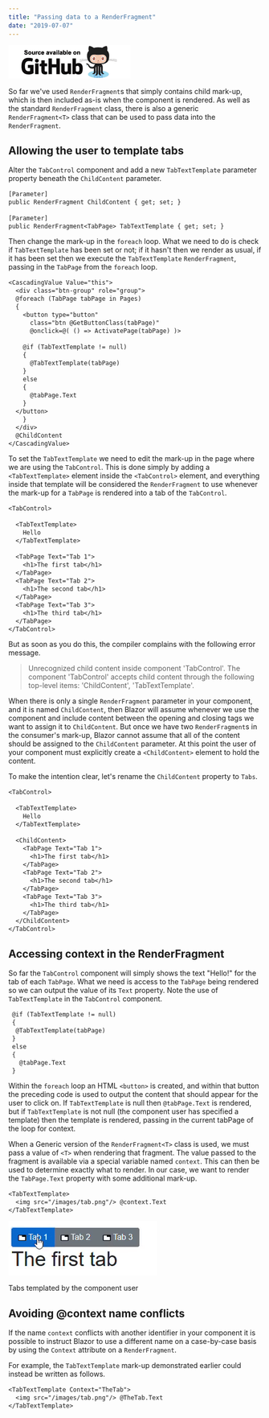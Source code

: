 ```yaml
---
title: "Passing data to a RenderFragment"
date: "2019-07-07"
---
```


[![](images/SourceLink.png)](https://github.com/mrpmorris/blazor-university/tree/master/src/TemplatedComponents/PassingDataToARenderFragment)

So far we've used `RenderFragment`s that simply contains child mark-up, which is then included as-is when the component
is rendered.
As well as the standard `RenderFragment` class, there is also a generic `RenderFragment<T>` class that can be used to
pass data into the `RenderFragment`.

## Allowing the user to template tabs

Alter the `TabControl` component and add a new `TabTextTemplate` parameter property beneath the `ChildContent` parameter.

```razor
[Parameter]
public RenderFragment ChildContent { get; set; }

[Parameter]
public RenderFragment<TabPage> TabTextTemplate { get; set; }
```

Then change the mark-up in the `foreach` loop.
What we need to do is check if `TabTextTemplate` has been set or not;
if it hasn't then we render as usual, if it has been set then we execute the `TabTextTemplate` `RenderFragment`,
passing in the `TabPage` from the `foreach` loop.

```razor
<CascadingValue Value="this">
  <div class="btn-group" role="group">
  @foreach (TabPage tabPage in Pages)
  {
    <button type="button"
      class="btn @GetButtonClass(tabPage)"
      @onclick=@( () => ActivatePage(tabPage) )>

    @if (TabTextTemplate != null)
    {
      @TabTextTemplate(tabPage)
    }
    else
    {
      @tabPage.Text
    }
  </button>
    }
  </div>
  @ChildContent
</CascadingValue>
```

To set the `TabTextTemplate` we need to edit the mark-up in the page where we are using the `TabControl`.
This is done simply by adding a `<TabTextTemplate>` element inside the `<TabControl>` element,
and everything inside that template will be considered the `RenderFragment` to use whenever the mark-up for a `TabPage`
is rendered into a tab of the `TabControl`.

```razor
<TabControl>

  <TabTextTemplate>
    Hello
  </TabTextTemplate>

  <TabPage Text="Tab 1">
    <h1>The first tab</h1>
  </TabPage>
  <TabPage Text="Tab 2">
    <h1>The second tab</h1>
  </TabPage>
  <TabPage Text="Tab 3">
    <h1>The third tab</h1>
  </TabPage>
</TabControl>
```

But as soon as you do this, the compiler complains with the following error message.

> Unrecognized child content inside component 'TabControl'. The component 'TabControl' accepts child content through the following top-level items: 'ChildContent', 'TabTextTemplate'.

When there is only a single `RenderFragment` parameter in your component, and it is named `ChildContent`,
then Blazor will assume whenever we use the component and include content between the opening and closing tags we want
to assign it to `ChildContent`.
But once we have two `RenderFragment`s in the consumer's mark-up, Blazor cannot assume that all of the content should be
assigned to the `ChildContent` parameter.
At this point the user of your component must explicitly create a `<ChildContent>` element to hold the content.

To make the intention clear, let's rename the `ChildContent` property to `Tabs`.

```razor
<TabControl>

  <TabTextTemplate>
    Hello
  </TabTextTemplate>

  <ChildContent>
    <TabPage Text="Tab 1">
      <h1>The first tab</h1>
    </TabPage>
    <TabPage Text="Tab 2">
      <h1>The second tab</h1>
    </TabPage>
    <TabPage Text="Tab 3">
      <h1>The third tab</h1>
    </TabPage>
  </ChildContent>
</TabControl>
```

## Accessing context in the RenderFragment

So far the `TabControl` component will simply shows the text "Hello!" for the tab of each `TabPage`.
What we need is access to the `TabPage` being rendered so we can output the value of its `Text` property.
Note the use of `TabTextTemplate` in the `TabControl` component.

```razor
 @if (TabTextTemplate != null)
 {
  @TabTextTemplate(tabPage)
 }
 else
 {
   @tabPage.Text
 }
```

Within the `foreach` loop an HTML `<button>` is created, and within that button the preceding code is used to output the
content that should appear for the user to click on.
If `TabTextTemplate` is null then `@tabPage.Text` is rendered, but if `TabTextTemplate` is not null (the component user
has specified a template) then the template is rendered, passing in the current tabPage of the loop for context.

When a Generic version of the `RenderFragment<T>` class is used, we must pass a value of `<T>` when rendering that fragment.
The value passed to the fragment is available via a special variable named `context`.
This can then be used to determine exactly what to render. In our case, we want to render the `TabPage.Text` property
with some additional mark-up.

```razor
<TabTextTemplate>
  <img src="/images/tab.png"/> @context.Text
</TabTextTemplate>
```

![](images/TemplatedTabControl.gif)

Tabs templated by the component user

## Avoiding @context name conflicts

If the name `context` conflicts with another identifier in your component it is possible to instruct Blazor to use a
different name on a case-by-case basis by using the `Context` attribute on a `RenderFragment`.

For example, the `TabTextTemplate` mark-up demonstrated earlier could instead be written as follows.

```razor
<TabTextTemplate Context="TheTab">
  <img src="/images/tab.png"/> @TheTab.Text
</TabTextTemplate>
```

